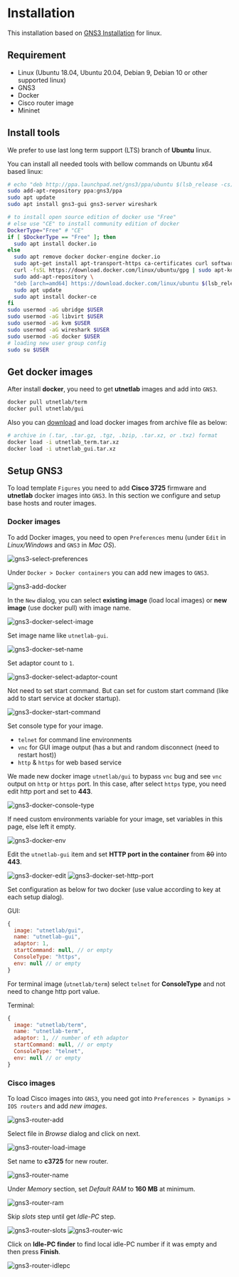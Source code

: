 # Installation

This installation based on [GNS3 Installation](https://docs.gns3.com/docs/getting-started/installation/linux/) for linux.

## Requirement

* Linux (Ubuntu 18.04, Ubuntu 20.04, Debian 9, Debian 10 or other supported linux)
* GNS3
* Docker
* Cisco router image
* Mininet

## Install tools

We prefer to use last long term support (LTS) branch of **Ubuntu** linux.

You can install all needed tools with bellow commands on Ubuntu x64 based linux:

```bash
# echo "deb http://ppa.launchpad.net/gns3/ppa/ubuntu $(lsb_release -cs) main" | sudo tee /etc/apt/sources.list.d/gns3-ubuntu.list
sudo add-apt-repository ppa:gns3/ppa
sudo apt update
sudo apt install gns3-gui gns3-server wireshark

# to install open source edition of docker use "Free"
# else use "CE" to install community edition of docker
DockerType="Free" # "CE"
if [ $DockerType == "Free" ]; then
  sudo apt install docker.io
else
  sudo apt remove docker docker-engine docker.io
  sudo apt-get install apt-transport-https ca-certificates curl software-properties-common
  curl -fsSL https://download.docker.com/linux/ubuntu/gpg | sudo apt-key add -
  sudo add-apt-repository \
  "deb [arch=amd64] https://download.docker.com/linux/ubuntu $(lsb_release -cs) stable"
  sudo apt update
  sudo apt install docker-ce
fi
sudo usermod -aG ubridge $USER
sudo usermod -aG libvirt $USER
sudo usermod -aG kvm $USER
sudo usermod -aG wireshark $USER
sudo usermod -aG docker $USER
# loading new user group config
sudo su $USER
```

## Get docker images

After install **docker**, you need to get **utnetlab** images and add into `GNS3`.

```bash
docker pull utnetlab/term
docker pull utnetlab/gui
```

Also you can [download](https://github.com/UT-Network-Lab/TCP-IP-Laboratory/releases/latest) and load docker images from archive file as below:

```bash
# archive in (.tar, .tar.gz, .tgz, .bzip, .tar.xz, or .txz) format
docker load -i utnetlab_term.tar.xz
docker load -i utnetlab_gui.tar.xz
```

## Setup GNS3

To load template `Figures` you need to add **Cisco 3725** firmware and **utnetlab** docker images into `GNS3`.
In this section we configure and setup base hosts and router images.

### Docker images

To add Docker images, you need to open `Preferences` menu (under `Edit` in *Linux/Windows* and `GNS3` in *Mac OS*).

![gns3-select-preferences](./img/gns3-select-preferences.jpg)

Under `Docker > Docker containers` you can add new images to `GNS3`.

![gns3-add-docker](./img/gns3-docker-add.jpg)

In the `New` dialog, you can select **existing image** (load local images) or **new image** (use docker pull) with image name.

![gns3-docker-select-image](./img/gns3-docker-select-image.jpg)

Set image name like `utnetlab-gui`.

![gns3-docker-set-name](./img/gns3-docker-set-name.jpg)

Set adaptor count to `1`.

![gns3-docker-select-adaptor-count](./img/gns3-docker-select-adaptor-count.jpg)

Not need to set start command. But can set for custom start command (like add to start service at docker startup).

![gns3-docker-start-command](./img/gns3-docker-start-command.jpg)

Set console type for your image.

* `telnet` for command line environments
* `vnc` for GUI image output (has a but and random disconnect (need to restart host))
* `http` & `https` for web based service

We made new docker image `utnetlab/gui` to bypass `vnc` bug and see `vnc` output on `http` or `https` port. In this case, after select `https` type, you need edit http port and set to **443**.

![gns3-docker-console-type](./img/gns3-docker-console-type.jpg)

If need custom environments variable for your image, set variables in this page, else left it empty.

![gns3-docker-env](./img/gns3-docker-env.jpg)

Edit the `utnetlab-gui` item and set **HTTP port in the container** from ~~80~~ into **443**.

![gns3-docker-edit](./img/gns3-docker-edit.jpg)
![gns3-docker-set-http-port](./img/gns3-docker-set-http-port.jpg)

Set configuration as below for two docker (use value according to key at each setup dialog).

GUI:

```js
{
  image: "utnetlab/gui",
  name: "utnetlab-gui",
  adaptor: 1,
  startCommand: null, // or empty
  ConsoleType: "https",
  env: null // or empty
}
```

For terminal image (`utnetlab/term`) select `telnet` for **ConsoleType** and not need to change http port value.

Terminal:

```js
{
  image: "utnetlab/term",
  name: "utnetlab-term",
  adaptor: 1, // number of eth adaptor
  startCommand: null, // or empty
  ConsoleType: "telnet",
  env: null // or empty
}
```


### Cisco images

To load Cisco images into `GNS3`, you need got into `Preferences > Dynamips > IOS routers` and add *new images*.

![gns3-router-add](./img/gns3-router-add.jpg)

Select file in *Browse* dialog and click on next.

![gns3-router-load-image](./img/gns3-router-load-image.jpg)

Set name to **c3725** for new router.

![gns3-router-name](./img/gns3-router-name.jpg)

Under *Memory* section, set *Default RAM* to **160 MB** at minimum.

![gns3-router-ram](./img/gns3-router-ram.jpg)

Skip *slots* step until get *Idle-PC* step.

![gns3-router-slots](./img/gns3-router-slots.jpg)
![gns3-router-wic](./img/gns3-router-wic.jpg)

Click on **Idle-PC finder** to find local idle-PC number if it was empty and then press **Finish**.

![gns3-router-idlepc](./img/gns3-router-idlepc.jpg)
